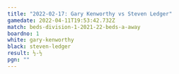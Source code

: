 ```yaml
---
title: "2022-02-17: Gary Kenworthy vs Steven Ledger"
gamedate: 2022-04-11T19:53:42.732Z
match: beds-division-1-2021-22-beds-a-away
boardno: 1
white: gary-kenworthy
black: steven-ledger
result: ½-½
pgn: ""
---
```

